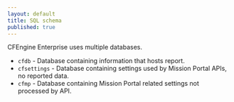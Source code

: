 ```yaml
---
layout: default
title: SQL schema
published: true
---
```


CFEngine Enterprise uses multiple databases.

- `cfdb` - Database containing information that hosts report.
- `cfsettings` - Database containing settings used by Mission Portal APIs, no reported data.
- `cfmp` - Database containing Mission Portal related settings not processed by API.
